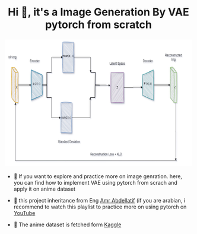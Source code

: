 <h1 align="center">Hi 👋, it's a Image Generation By VAE pytorch from scratch </h1>
<h3 align="center">
  <img src="diagram.png" width="512" height="340">
</h3>


- 🌱 If you want to explore and practice more on image genration. here, you can find how to implement VAE using pytorch from scrach and apply it on anime dataset

- 🔭 this project inheritance from Eng [Amr Abdellatif](https://www.youtube.com/watch?v=6qhkkouZ5bw&list=PLhBhgortqAcgiwIa7drJtBuPK_pCrnmvw&index=6&t=5s) (if you are arabian, i recommend to watch this playlist to practice more on using pytorch on [YouTube](https://youtube.com/playlist?list=PLhBhgortqAcgiwIa7drJtBuPK_pCrnmvw&si=zC3ROnl_OUsv82hL) 

- 🌱 The anime dataset is fetched form [Kaggle](https://www.kaggle.com/datasets/splcher/animefacedataset) 
